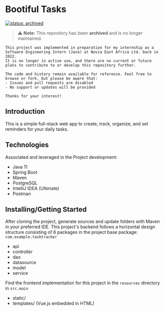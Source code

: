 # Bootiful Tasks

[![status: archived](https://img.shields.io/badge/status-archived-lightgrey.svg)](https://github.com/GIScience/badges#archive)
> ⚠ **Note:** This repository has been **archived** and is no longer maintained.
```
This project was implemented in preparation for my internship as a Software Engineering Intern (Java) at Novia East Africa Ltd. back in 2022.
It is no longer in active use, and there are no current or future plans to contribute to or develop this repository further.

The code and history remain available for reference. Feel free to browse or fork, but please be aware that:
- Issues and pull requests are disabled
- No support or updates will be provided

Thanks for your interest!
```

## Introduction
This is a simple full-stack web app to create, track, organize, and set reminders for your daily tasks.

## Technologies
Associated and leveraged in the Project development:
- Java 11
- Spring Boot
- Maven
- PostgreSQL
- IntelliJ IDEA (Ultimate)
- Postman

## Installing/Getting Started
After cloning the project, generate sources and update folders with Maven in your preferred IDE.
This project's backend follows a horizontal design structure consisting of 6 packages in the project base package: `com.example.tasktracker`

- api
- controller
- dao
- datasource
- model
- service

Find the frontend implementation for this project in the `resources` directory in `src.main`

- static/
- templates/ (Vue.js embedded in HTML)
